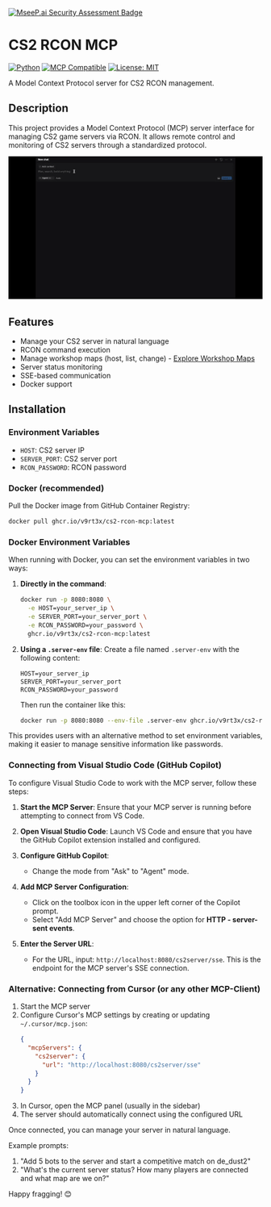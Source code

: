 [![MseeP.ai Security Assessment Badge](https://mseep.net/pr/v9rt3x-cs2-rcon-mcp-badge.png)](https://mseep.ai/app/v9rt3x-cs2-rcon-mcp)

# CS2 RCON MCP

[![Python](https://img.shields.io/badge/python-3.8%2B-blue.svg)](https://www.python.org/downloads/)
[![MCP Compatible](https://img.shields.io/badge/MCP-Compatible-green.svg)](https://cursor.sh)
[![License: MIT](https://img.shields.io/badge/License-MIT-yellow.svg)](https://opensource.org/licenses/MIT)

A Model Context Protocol server for CS2 RCON management.

## Description

This project provides a Model Context Protocol (MCP) server interface for managing CS2 game servers via RCON. It allows remote control and monitoring of CS2 servers through a standardized protocol.

![CS2 RCON MCP Demo](cs2-rcon-mcp.gif)

## Features

- Manage your CS2 server in natural language
- RCON command execution
- Manage workshop maps (host, list, change) - [Explore Workshop Maps](https://steamcommunity.com/app/730/workshop/)
- Server status monitoring
- SSE-based communication
- Docker support

## Installation

### Environment Variables

- `HOST`: CS2 server IP
- `SERVER_PORT`: CS2 server port
- `RCON_PASSWORD`: RCON password

### Docker (recommended)

Pull the Docker image from GitHub Container Registry:

```bash
docker pull ghcr.io/v9rt3x/cs2-rcon-mcp:latest
```

### Docker Environment Variables

When running with Docker, you can set the environment variables in two ways:

1. **Directly in the command**:
   ```bash
   docker run -p 8080:8080 \
     -e HOST=your_server_ip \
     -e SERVER_PORT=your_server_port \
     -e RCON_PASSWORD=your_password \
     ghcr.io/v9rt3x/cs2-rcon-mcp:latest
   ```

2. **Using a `.server-env` file**:
   Create a file named `.server-env` with the following content:
   ```
   HOST=your_server_ip
   SERVER_PORT=your_server_port
   RCON_PASSWORD=your_password
   ```

   Then run the container like this:
   ```bash
   docker run -p 8080:8080 --env-file .server-env ghcr.io/v9rt3x/cs2-rcon-mcp:latest
   ```

This provides users with an alternative method to set environment variables, making it easier to manage sensitive information like passwords.

### Connecting from Visual Studio Code (GitHub Copilot)

To configure Visual Studio Code to work with the MCP server, follow these steps:

1. **Start the MCP Server**: Ensure that your MCP server is running before attempting to connect from VS Code.

2. **Open Visual Studio Code**: Launch VS Code and ensure that you have the GitHub Copilot extension installed and configured.

3. **Configure GitHub Copilot**:
   - Change the mode from "Ask" to "Agent" mode.

4. **Add MCP Server Configuration**:
   - Click on the toolbox icon in the upper left corner of the Copilot prompt.
   - Select "Add MCP Server" and choose the option for **HTTP - server-sent events**.

5. **Enter the Server URL**:
   - For the URL, input: `http://localhost:8080/cs2server/sse`. This is the endpoint for the MCP server's SSE connection.

### Alternative: Connecting from Cursor (or any other MCP-Client)

1. Start the MCP server
2. Configure Cursor's MCP settings by creating or updating `~/.cursor/mcp.json`:
   ```json
   {
     "mcpServers": {
       "cs2server": {
         "url": "http://localhost:8080/cs2server/sse"
       }
     }
   }
   ```
3. In Cursor, open the MCP panel (usually in the sidebar)
4. The server should automatically connect using the configured URL

Once connected, you can manage your server in natural language.

Example prompts:

1. "Add 5 bots to the server and start a competitive match on de_dust2"
2. "What's the current server status? How many players are connected and what map are we on?"

Happy fragging! 😊
